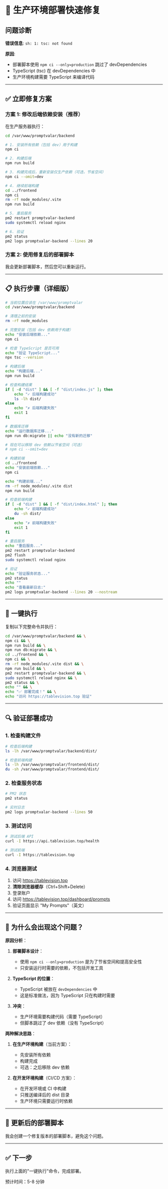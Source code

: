 # 🔧 生产环境部署快速修复

## 问题诊断

**错误信息**: `sh: 1: tsc: not found`

**原因**: 
- 部署脚本使用 `npm ci --only=production` 跳过了 devDependencies
- TypeScript (tsc) 在 devDependencies 中
- 生产环境构建需要 TypeScript 来编译代码

---

## ✅ 立即修复方案

### 方案 1: 修改后端依赖安装（推荐）

在生产服务器执行：

```bash
cd /var/www/promptvalar/backend

# 1. 安装所有依赖（包括 dev）用于构建
npm ci

# 2. 构建后端
npm run build

# 3. 构建完成后，重新安装仅生产依赖（可选，节省空间）
npm ci --omit=dev

# 4. 继续前端构建
cd ../frontend
npm ci
rm -rf node_modules/.vite
npm run build

# 5. 重启服务
pm2 restart promptvalar-backend
sudo systemctl reload nginx

# 6. 验证
pm2 status
pm2 logs promptvalar-backend --lines 20
```

### 方案 2: 使用修复后的部署脚本

我会更新部署脚本，然后您可以重新运行。

---

## 📋 执行步骤（详细版）

```bash
# 当前位置应该在 /var/www/promptvalar
cd /var/www/promptvalar/backend

# 清理之前的安装
rm -rf node_modules

# 完整安装（包括 dev 依赖用于构建）
echo "安装后端依赖..."
npm ci

# 检查 TypeScript 是否可用
echo "验证 TypeScript..."
npx tsc --version

# 构建后端
echo "构建后端..."
npm run build

# 检查构建结果
if [ -d "dist" ] && [ -f "dist/index.js" ]; then
    echo "✓ 后端构建成功"
    ls -lh dist/
else
    echo "✗ 后端构建失败"
    exit 1
fi

# 数据库迁移
echo "运行数据库迁移..."
npm run db:migrate || echo "没有新的迁移"

# 现在可以移除 dev 依赖以节省空间（可选）
# npm ci --omit=dev

# 构建前端
cd ../frontend
echo "安装前端依赖..."
npm ci

echo "构建前端..."
rm -rf node_modules/.vite dist
npm run build

# 检查前端构建
if [ -d "dist" ] && [ -f "dist/index.html" ]; then
    echo "✓ 前端构建成功"
    du -sh dist/
else
    echo "✗ 前端构建失败"
    exit 1
fi

# 重启服务
echo "重启服务..."
pm2 restart promptvalar-backend
pm2 flush
sudo systemctl reload nginx

# 验证
echo "验证服务状态..."
pm2 status
echo ""
echo "查看最新日志:"
pm2 logs promptvalar-backend --lines 20 --nostream
```

---

## 🚀 一键执行

复制以下完整命令并执行：

```bash
cd /var/www/promptvalar/backend && \
npm ci && \
npm run build && \
npm run db:migrate && \
cd ../frontend && \
npm ci && \
rm -rf node_modules/.vite dist && \
npm run build && \
pm2 restart promptvalar-backend && \
sudo systemctl reload nginx && \
pm2 status && \
echo "" && \
echo "✅ 部署完成！" && \
echo "访问 https://tablevision.top 验证"
```

---

## 🔍 验证部署成功

### 1. 检查构建文件

```bash
# 检查后端构建
ls -lh /var/www/promptvalar/backend/dist/

# 检查前端构建  
ls -lh /var/www/promptvalar/frontend/dist/
du -sh /var/www/promptvalar/frontend/dist/
```

### 2. 检查服务状态

```bash
# PM2 状态
pm2 status

# 实时日志
pm2 logs promptvalar-backend --lines 50
```

### 3. 测试访问

```bash
# 测试后端 API
curl -I https://api.tablevision.top/health

# 测试前端
curl -I https://tablevision.top
```

### 4. 浏览器测试

1. 访问 https://tablevision.top
2. **清除浏览器缓存**（Ctrl+Shift+Delete）
3. 登录账户
4. 访问 https://tablevision.top/dashboard/prompts
5. 验证页面显示 "My Prompts"（英文）

---

## 📝 为什么会出现这个问题？

**原因分析**：

1. **部署脚本设计**：
   - 使用 `npm ci --only=production` 是为了节省空间和提高安全性
   - 只安装运行时需要的依赖，不包括开发工具

2. **TypeScript 的位置**：
   - TypeScript 被放在 `devDependencies` 中
   - 这是标准做法，因为 TypeScript 只在构建时需要

3. **冲突**：
   - 生产环境需要构建代码（需要 TypeScript）
   - 但脚本跳过了 dev 依赖（没有 TypeScript）

**两种解决思路**：

1. **在生产环境构建**（当前方案）：
   - 先安装所有依赖
   - 构建完成
   - 可选：之后移除 dev 依赖

2. **在开发环境构建**（CI/CD 方案）：
   - 在开发环境或 CI 中构建
   - 只推送编译后的 dist 目录
   - 生产环境只需要运行时依赖

---

## 🔧 更新后的部署脚本

我会创建一个修复版本的部署脚本，避免这个问题。

---

## ✅ 下一步

执行上面的"一键执行"命令，完成部署。

预计时间：5-8 分钟

